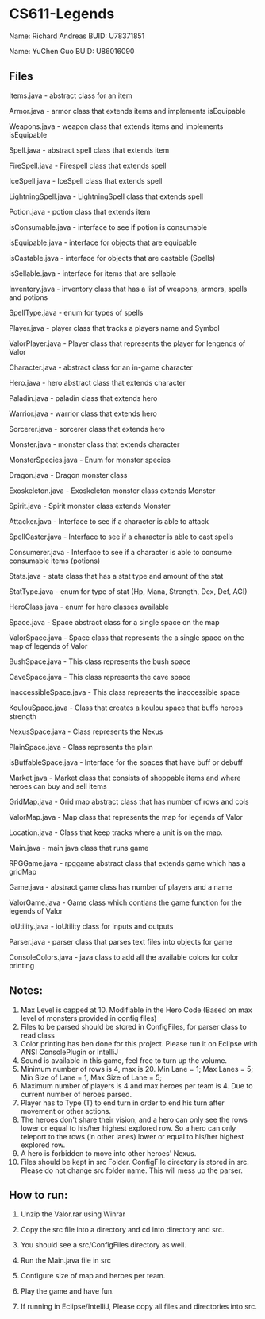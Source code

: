 # CS611-Legends
Name: Richard Andreas
BUID: U78371851

Name: YuChen Guo
BUID: U86016090

Files
----------------------------
Items.java			- abstract class for an item

Armor.java			- armor class that extends items and implements isEquipable

Weapons.java		- weapon class that extends items and implements isEquipable

Spell.java			- abstract spell class that extends item 

FireSpell.java		- Firespell class that extends spell

IceSpell.java		- IceSpell class that extends spell

LightningSpell.java	- LightningSpell class that extends spell

Potion.java			- potion class that extends item

isConsumable.java 	- interface to see if potion is consumable

isEquipable.java	- interface for objects that are equipable

isCastable.java		- interface for objects that are castable (Spells)

isSellable.java		- interface for items that are sellable

Inventory.java		- inventory class that has a list of weapons, armors, spells and potions

SpellType.java		- enum for types of spells


Player.java			- player class that tracks a players name and Symbol

ValorPlayer.java	- Player class that represents the player for lengends of Valor

Character.java		- abstract class for an in-game character

Hero.java			- hero abstract class that extends character

Paladin.java		- paladin class that extends hero

Warrior.java		- warrior class that extends hero

Sorcerer.java		- sorcerer class that extends hero

Monster.java		- monster class that extends character

MonsterSpecies.java - Enum for monster species

Dragon.java			- Dragon monster class

Exoskeleton.java	- Exoskeleton monster class extends Monster

Spirit.java			- Spirit monster class extends Monster

Attacker.java 		- Interface to see if a character is able to attack

SpellCaster.java 	- Interface to see if a character is able to cast spells

Consumerer.java		- Interface to see if a character is able to consume consumable items (potions)

Stats.java			- stats class that has a stat type and amount of the stat

StatType.java		- enum for type of stat (Hp, Mana, Strength, Dex, Def, AGI)

HeroClass.java 		- enum for hero classes available



Space.java			- Space abstract class for a single space on the map

ValorSpace.java		- Space class that represents the a single space on the map of legends of Valor

BushSpace.java		- This class represents the bush space

CaveSpace.java		- This class represents the cave space

InaccessibleSpace.java		- This class represents the inaccessible space

KoulouSpace.java			- Class that creates a koulou space that buffs heroes strength

NexusSpace.java				- Class represents the Nexus

PlainSpace.java				- Class represents the plain

isBuffableSpace.java		- Interface for the spaces that have buff or debuff

Market.java			- Market class that consists of shoppable items and where heroes can buy and sell items

GridMap.java		- Grid map abstract class that has number of rows and cols

ValorMap.java		- Map class that represents the map for legends of Valor


Location.java		- Class that keep tracks where a unit is on the map.


Main.java			- main java class that runs game

RPGGame.java		- rpggame abstract class that extends game which has a gridMap

Game.java    		- abstract game class has number of players and a name

ValorGame.java		- Game class which contians the game function for the legends of Valor

ioUtility.java		- ioUtility class for inputs and outputs

Parser.java			- parser class that parses text files into objects for game

ConsoleColors.java	- java class to add all the available colors for color printing


Notes:
-------------------------------------------------------------------------------------------------
1. Max Level is capped at 10. Modifiable in the Hero Code (Based on max level of monsters provided in config files)
2. Files to be parsed should be stored in ConfigFiles, for parser class to read class
3. Color printing has ben done for this project. Please run it on Eclipse with ANSI ConsolePlugin or IntelliJ
4. Sound is available in this game, feel free to turn up the volume.
5. Minimum number of rows is 4, max is 20. Min Lane = 1;  Max Lanes = 5; Min Size of Lane = 1, Max Size of Lane = 5;
6. Maximum number of players is 4 and max heroes per team is 4. Due to current number of heroes parsed.
7. Player has to Type (T) to end turn in order to end his turn after movement or other actions.
8. The heroes don't share their vision, and a hero can only see the rows lower or equal to his/her highest explored row. So a hero can only teleport to the rows (in other lanes) lower or equal to his/her highest explored row. 
9. A hero is forbidden to move into other heroes' Nexus.
10. Files should be kept in src Folder. ConfigFile directory is stored in src. Please do not change src folder name. This will mess up the parser.


How to run:
-------------------------------------------------------------------------------------------------
1. Unzip the Valor.rar using Winrar
2. Copy the src file into a directory and cd into directory and src.
3. You should see a src/ConfigFiles directory as well.
4. Run the Main.java file in src
5. Configure size of map and heroes per team.
6. Play the game and have fun.

7. If running in Eclipse/IntelliJ, Please copy all files and directories into src.
